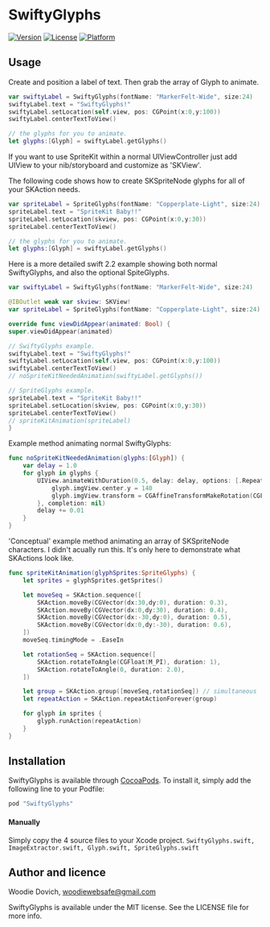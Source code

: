 # SwiftyGlyphs

[![Version](https://img.shields.io/cocoapods/v/SwiftyGlyphs.svg?style=flat)](http://cocoapods.org/pods/SwiftyGlyphs)
[![License](https://img.shields.io/cocoapods/l/SwiftyGlyphs.svg?style=flat)](http://cocoapods.org/pods/SwiftyGlyphs)
[![Platform](https://img.shields.io/cocoapods/p/SwiftyGlyphs.svg?style=flat)](http://cocoapods.org/pods/SwiftyGlyphs)

## Usage

Create and position a label of text. Then grab the array of Glyph to animate.

```swift
var swiftyLabel = SwiftyGlyphs(fontName: "MarkerFelt-Wide", size:24)
swiftyLabel.text = "SwiftyGlyphs!"
swiftyLabel.setLocation(self.view, pos: CGPoint(x:0,y:100))
swiftyLabel.centerTextToView()

// the glyphs for you to animate.
let glyphs:[Glyph] = swiftyLabel.getGlyphs()
```

If you want to use SpriteKit within a normal UIViewController just add UIView to your nib/storyboard and customize as 'SKView'. 

The following code shows how to create SKSpriteNode glyphs for all of your SKAction needs.

```swift
var spriteLabel = SpriteGlyphs(fontName: "Copperplate-Light", size:24)
spriteLabel.text = "SpriteKit Baby!!"
spriteLabel.setLocation(skview, pos: CGPoint(x:0,y:30))
spriteLabel.centerTextToView()

// the glyphs for you to animate.
let glyphs:[Glyph] = swiftyLabel.getGlyphs()
```

Here is a more detailed swift 2.2 example showing both normal SwiftyGlyphs, and also the optional SpiteGlyphs.

```swift
var swiftyLabel = SwiftyGlyphs(fontName: "MarkerFelt-Wide", size:24)

@IBOutlet weak var skview: SKView!
var spriteLabel = SpriteGlyphs(fontName: "Copperplate-Light", size:24)

override func viewDidAppear(animated: Bool) {
super.viewDidAppear(animated)

// SwiftyGlyphs example.
swiftyLabel.text = "SwiftyGlyphs!"
swiftyLabel.setLocation(self.view, pos: CGPoint(x:0,y:100))
swiftyLabel.centerTextToView()
// noSpriteKitNeededAnimation(swiftyLabel.getGlyphs())

// SpriteGlyphs example.
spriteLabel.text = "SpriteKit Baby!!"
spriteLabel.setLocation(skview, pos: CGPoint(x:0,y:30))
spriteLabel.centerTextToView()
// spriteKitAnimation(spriteLabel)
}
```

Example method animating normal SwiftyGlyphs:

```swift
func noSpriteKitNeededAnimation(glyphs:[Glyph]) {
    var delay = 1.0
    for glyph in glyphs {
        UIView.animateWithDuration(0.5, delay: delay, options: [.Repeat, .CurveEaseInOut, .Autoreverse], animations: {
            glyph.imgView.center.y = 140
            glyph.imgView.transform = CGAffineTransformMakeRotation(CGFloat(-M_PI))
        }, completion: nil)
        delay += 0.01
    }
}
```

'Conceptual' example method animating an array of SKSpriteNode characters.
I didn't acually run this. It's only here to demonstrate what SKActions look like.

```swift
func spriteKitAnimation(glyphSprites:SpriteGlyphs) {
    let sprites = glyphSprites.getSprites()

    let moveSeq = SKAction.sequence([
        SKAction.moveBy(CGVector(dx:30,dy:0), duration: 0.3),
        SKAction.moveBy(CGVector(dx:0,dy:30), duration: 0.4),
        SKAction.moveBy(CGVector(dx:-30,dy:0), duration: 0.5),
        SKAction.moveBy(CGVector(dx:0,dy:-30), duration: 0.6),
    ])
    moveSeq.timingMode = .EaseIn

    let rotationSeq = SKAction.sequence([
        SKAction.rotateToAngle(CGFloat(M_PI), duration: 1),
        SKAction.rotateToAngle(0, duration: 2.0),
    ])

    let group = SKAction.group([moveSeq,rotationSeq]) // simultaneous
    let repeatAction = SKAction.repeatActionForever(group)

    for glyph in sprites {
        glyph.runAction(repeatAction)
    }
}
```

## Installation

SwiftyGlyphs is available through [CocoaPods](http://cocoapods.org). To install
it, simply add the following line to your Podfile:

```ruby
pod "SwiftyGlyphs"
```

#### Manually

Simply copy the 4 source files to your Xcode project.
`SwiftyGlyphs.swift, ImageExtractor.swift, Glyph.swift, SpriteGlyphs.swift`

## Author and licence

Woodie Dovich, woodiewebsafe@gmail.com

SwiftyGlyphs is available under the MIT license. See the LICENSE file for more info.
